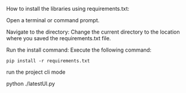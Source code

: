 How to install the libraries using requirements.txt:

Open a terminal or command prompt.

Navigate to the directory: Change the current directory to the location where you saved the requirements.txt file.

Run the install command: Execute the following command:

    pip install -r requirements.txt



run the project cli mode

python ./latestUI.py